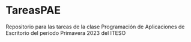 # TareasPAE
Repositorio para las tareas de la clase Programación de Aplicaciones de Escritorio del periodo Primavera 2023 del ITESO

